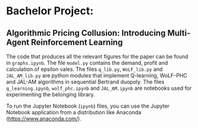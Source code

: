 # Bachelor Project:
## Algorithmic Pricing Collusion: Introducing Multi-Agent Reinforcement Learning

The code that produces all the relevant figures for the paper can be found in $\texttt{graphs.ipynb}$. The file $\texttt{model.py}$ contains the demand, profit and calculation of epsilon vales. The files $\texttt{q_lib.py}$, $\texttt{WoLF_lib.py}$ and $\texttt{JAL_AM_lib.py}$ are python modules that implement Q-learning, WoLF-PHC and JAL-AM algorithms in sequential Bertrand duopoly. The files $\texttt{q_learning.ipynb}$, $\texttt{wolf_phc.ipynb}$ and $\texttt{JAL_AM.ipynb}$ are notebooks  used for experimenting the belonging library.  

To run the Jupyter Notebook ($\texttt{ipynb}$) files, you can use the Jupyter Notebook application from a distribution like Anaconda (https://www.anaconda.com/).

